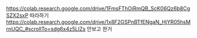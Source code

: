 https://colab.research.google.com/drive/1FmsFThOiRmQB_ScK06Qz6b8CgSZX2sxP 따라하기
https://colab.research.google.com/drive/1x8F2GSPnBTfENgaN_HjYR05hsMrnUQC_#scrollTo=sdg6x4z5LIZs 안보고 한거
